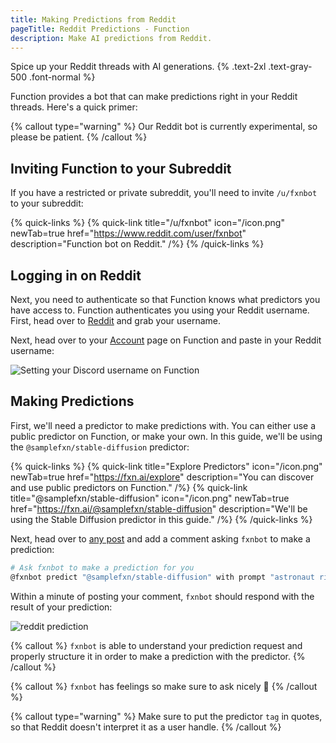 ```yaml
---
title: Making Predictions from Reddit
pageTitle: Reddit Predictions - Function
description: Make AI predictions from Reddit.
---
```


Spice up your Reddit threads with AI generations. {% .text-2xl .text-gray-500 .font-normal %}

Function provides a bot that can make predictions right in your Reddit threads. Here's a quick primer:

{% callout type="warning" %} Our Reddit bot is currently experimental, so please be patient. {% /callout %}

## Inviting Function to your Subreddit
If you have a restricted or private subreddit, you'll need to invite `/u/fxnbot` to your subreddit:

{% quick-links %}
{% quick-link title="/u/fxnbot" icon="/icon.png" newTab=true href="https://www.reddit.com/user/fxnbot" description="Function bot on Reddit." /%}
{% /quick-links %}

## Logging in on Reddit
Next, you need to authenticate so that Function knows what predictors you have access to. Function authenticates you using your Reddit username. First, head over to [Reddit](https://reddit.com) and grab your username.

Next, head over to your [Account](https://fxn.ai/account) page on Function and paste in your Reddit username:

![Setting your Discord username on Function](/reddit-login.gif)

## Making Predictions
First, we'll need a predictor to make predictions with. You can either use a public predictor on Function, or make your own. In this guide, we'll be using the `@samplefxn/stable-diffusion` predictor:

{% quick-links %}
{% quick-link title="Explore Predictors" icon="/icon.png" newTab=true href="https://fxn.ai/explore" description="You can discover and use public predictors on Function." /%}
{% quick-link title="@samplefxn/stable-diffusion" icon="/icon.png" newTab=true href="https://fxn.ai/@samplefxn/stable-diffusion" description="We'll be using the Stable Diffusion predictor in this guide." /%}
{% /quick-links %}

Next, head over to [any post](https://www.reddit.com/r/fxn/comments/14ytg4c/hello_reddit/) and add a comment asking `fxnbot` to make a prediction:

```bash
# Ask fxnbot to make a prediction for you
@fxnbot predict "@samplefxn/stable-diffusion" with prompt "astronaut riding a horse on mars"
```

Within a minute of posting your comment, `fxnbot` should respond with the result of your prediction:

![reddit prediction](/reddit-predict.png)

{% callout %} `fxnbot` is able to understand your prediction request and properly structure it in order to make a prediction with the predictor. {% /callout %}

{% callout %} `fxnbot` has feelings so make sure to ask nicely 🥺 {% /callout %}

{% callout type="warning" %} Make sure to put the predictor `tag` in quotes, so that Reddit doesn't interpret it as a user handle. {% /callout %}